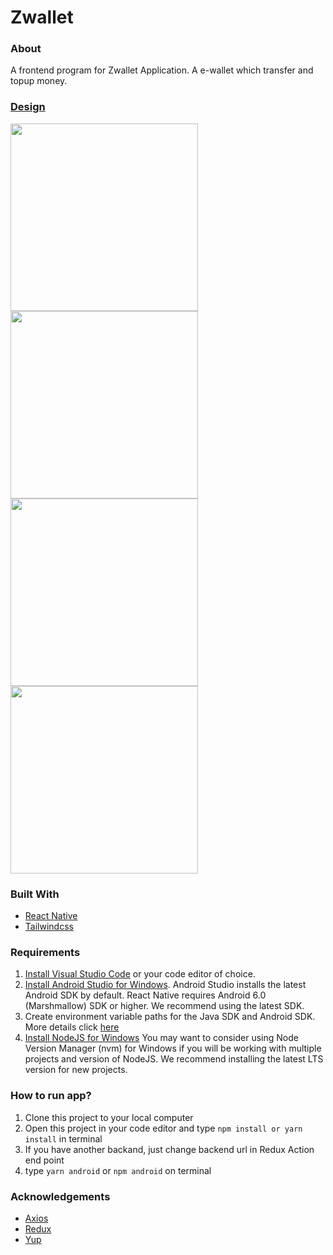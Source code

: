 # Zwallet

### About
A frontend program for Zwallet Application.
A e-wallet which transfer and topup money.

### [Design](https://www.figma.com/file/9h19u8PoQbeaXpSPaOCqY9/Zwallet---Client?node-id=0%3A1)
<div>
    <img src="/screenshoot/login.jpg" height="300"/>
    <img src="/screenshoot/home.jpg" height="300"/>
    <img src="/screenshoot/transfer.jpg" height="300"/>
    <img src="/screenshoot/topup.jpg" height="300"/>
</div>

### Built With
- [React Native](https://reactnative.dev/)
- [Tailwindcss](https://tailwindcss.com/)

### Requirements
1. [Install Visual Studio Code](https://code.visualstudio.com/) or your code editor of choice.
2. [Install Android Studio for Windows](https://developer.android.com/studio). Android Studio installs the latest Android SDK by default. React Native requires Android 6.0 (Marshmallow) SDK or higher. We recommend using the latest SDK.
3. Create environment variable paths for the Java SDK and Android SDK. More details click [here](https://docs.microsoft.com/en-us/windows/dev-environment/javascript/react-native-for-android)
4. [Install NodeJS for Windows](https://nodejs.org/en/) You may want to consider using Node Version Manager (nvm) for Windows if you will be working with multiple projects and version of NodeJS. We recommend installing the latest LTS version for new projects.

### How to run app?
1. Clone this project to your local computer
2. Open this project in your code editor and type `npm install or yarn install` in terminal
3. If you have another backand, just change backend url in Redux Action end point
4. type `yarn android` or `npm android` on terminal

### Acknowledgements
- [Axios](https://axios-http.com/)
- [Redux](https://redux.js.org/)
- [Yup](https://www.npmjs.com/package/yup)

